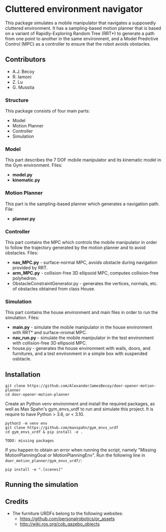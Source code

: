 # Cluttered environment navigator

This package simulates a mobile manipulator that navigates a supposedly cluttered environment. It has a sampling-based motion planner that is based on a variant of Rapidly-Exploring Random Tree (RRT*) to generate a path from one point to another in the same environment, and a Model Predictive Control (MPC) as a controller to ensure that the robot avoids obstacles.

## Contributors
- A.J. Becoy
- R. Iamoni
- Z. Lu
- G. Mussita

### Structure

This package consists of four main parts:
- Model
- Motion Planner
- Controller
- Simulation

### Model
This part describes the 7 DOF mobile manipulator and its kinematic model in the Gym environment. Files:
- **model.py**
- **kinematic.py**

### Motion Planner
This part is the sampling-based planner which generates a navigation path. File:
- **planner.py**

### Controller
This part contains the MPC which controls the mobile manipulator in order to follow the trajectory generated by the motion planner and to avoid obstacles. Files:
- **nav_MPC.py** - surface-normal MPC, avoids obstacle during navigation provided by RRT.
- **arm_MPC.py** - collision-free 3D ellipsoid MPC, computes collision-free polyhedron.
- ObstacleConstraintGenerator.py - generates the vertices, normals, etc. of obstacles obtained from class House.

### Simulation
This part contains the house environment and main files in order to run the simulation. Files:
- **main.py** - simulate the mobile manipulator in the house environment with RRT* and surface-nromal MPC.
- **nav_run.py** - simulate the mobile manipulator in the test environment with collision-free 3D ellipsoid MPC.
- house.py - generates the house environment with walls, doors, and furnitures, and a test environment in a simple box with suspended osbtacle.

## Installation
```
git clone https://github.com/AlexanderJamesBecoy/door-opener-motion-planner
cd door-opener-motion-planner
```
Create an Python venv environment and install the required packages, as well as Max Spahn's gym_envs_urdf to run and simulate this project. It is require to have Python > 3.6, or < 3.10.
```
python3 -m venv env
git clone https://github.com/maxspahn/gym_envs_urdf
cd gym_envs_urdf & pip install -e .
```

```
TODO: missing packages
```

If you happen to obtain an error when running the script, namely "Missing MotionPlanningGoal or MotionPlanningEnv". Run the following line in `door_motion_planner/gym_envs_urdf/`:
```
pip install -e ".[scenes]"
```

## Running the simulation


## Credits
- The furniture URDFs belong to the following websites:
    - https://github.com/personalrobotics/pr_assets
    - http://wiki.ros.org/cob_gazebo_objects